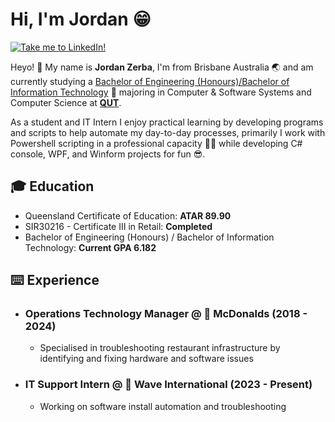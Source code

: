 <!DOCTYPE html>
<html lang="en">
<body>
<h1>Hi, I'm Jordan 😁</h1>
<!-- OLD Banners:
  https://github.com/jordan-zerb/jordan-zerb/assets/148767068/905771f6-ffa2-4c3e-a769-202655fb6abb
  https://github.com/jordan-zerb/jordan-zerb/assets/148767068/91cd1f10-3db9-4164-b7ec-9f92ad21a330
  -->
<a href="https://www.linkedin.com/in/jordanzerba/"><img title="Take me to LinkedIn!" src="https://github.com/jordan-zerb/jordan-zerb/assets/148767068/7444b095-17bc-4827-8d89-9b6a741313e8"></a>
<p>Heyo! 👋 My name is <b>Jordan Zerba</b>, I'm from Brisbane Australia 🌏 and am currently studying a <a href="https://www.qut.edu.au/courses/bachelor-of-engineering-honours-bachelor-of-information-technology">Bachelor of Engineering (Honours)/Bachelor of Information Technology</a> 🤖 majoring in Computer & Software Systems and Computer Science at <a href="https://www.qut.edu.au"><b>QUT</b></a>.</p>
<p></p>
<p>As a student and IT Intern I enjoy practical learning by developing programs and scripts to help automate my day-to-day processes, primarily I work with Powershell scripting in a professional capacity 👨‍💼 while developing C# console, WPF, and Winform projects for fun 😎.</p>
<h2>🎓 Education</h2>
<ul>
  <li>Queensland Certificate of Education: <b>ATAR 89.90</b></li>
  <li>SIR30216 - Certificate III in Retail: <b>Completed</b></li>
  <li>Bachelor of Engineering (Honours) / Bachelor of Information Technology: <b>Current GPA 6.182</b></li>
</ul>
<h2>⌨️ Experience</h2>
<ul>
<li><h3>Operations Technology Manager @ 🍟 McDonalds (2018 - 2024)</h3>
  <ul><li>Specialised in troubleshooting restaurant infrastructure by identifying and fixing hardware and software issues</li></ul></li>
<li><h3>IT Support Intern @ 🌊 Wave International (2023 - Present)</h3>
  <ul><li>Working on software install automation and troubleshooting</li></ul></li>
</ul>
</body>
</html>
